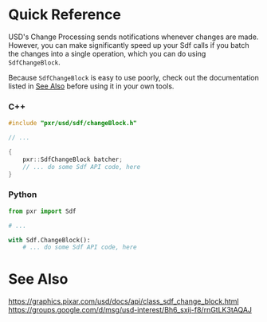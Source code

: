# Quick Reference

USD's Change Processing sends notifications whenever changes are made.
However, you can make significantly speed up your Sdf calls if you
batch the changes into a single operation, which you can do using
`SdfChangeBlock`.

Because `SdfChangeBlock` is easy to use poorly, check out the
documentation listed in [See Also](See-Also) before using it in your own
tools.


### C++

```cpp
#include "pxr/usd/sdf/changeBlock.h"

// ...

{
	pxr::SdfChangeBlock batcher;
	// ... do some Sdf API code, here
}
```


### Python

```python
from pxr import Sdf

# ...

with Sdf.ChangeBlock():
	# ... do some Sdf API code, here
```


# See Also
https://graphics.pixar.com/usd/docs/api/class_sdf_change_block.html
https://groups.google.com/d/msg/usd-interest/Bh6_sxij-f8/rnGtLK3tAQAJ
